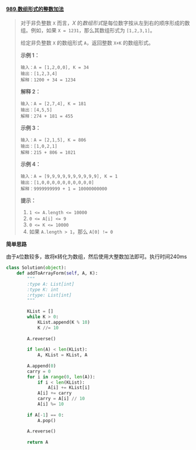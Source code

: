 #### [989.数组形式的整数加法](https://leetcode-cn.com/problems/add-to-array-form-of-integer/)

> 对于非负整数 `X` 而言，*X* 的*数组形式*是每位数字按从左到右的顺序形成的数组。例如，如果 `X = 1231`，那么其数组形式为 `[1,2,3,1]`。
>
> 给定非负整数 `X` 的数组形式 `A`，返回整数 `X+K` 的数组形式。
>
>  
>
>
>
> **示例 1：**
>
> ```
> 输入：A = [1,2,0,0], K = 34
> 输出：[1,2,3,4]
> 解释：1200 + 34 = 1234
> ```
>
> **解释 2：**
>
> ```
> 输入：A = [2,7,4], K = 181
> 输出：[4,5,5]
> 解释：274 + 181 = 455
> ```
>
> **示例 3：**
>
> ```
> 输入：A = [2,1,5], K = 806
> 输出：[1,0,2,1]
> 解释：215 + 806 = 1021
> ```
>
> **示例 4：**
>
> ```
> 输入：A = [9,9,9,9,9,9,9,9,9,9], K = 1
> 输出：[1,0,0,0,0,0,0,0,0,0,0]
> 解释：9999999999 + 1 = 10000000000
> ```
>
>  
>
> **提示：**
>
> 1. `1 <= A.length <= 10000`
> 2. `0 <= A[i] <= 9`
> 3. `0 <= K <= 10000`
> 4. 如果 `A.length > 1`，那么 `A[0] != 0`

**简单思路**

由于```A```位数较多，故将```K```转化为数组，然后使用大整数加法即可。执行时间240ms

```python
class Solution(object):
    def addToArrayForm(self, A, K):
        """
        :type A: List[int]
        :type K: int
        :rtype: List[int]
        """
        
        KList = []
        while K > 0:
            KList.append(K % 10)
            K //= 10
        
        A.reverse()
        
        if len(A) < len(KList):
            A, KList = KList, A
        
        A.append(0)
        carry = 0
        for i in range(0, len(A)):
            if i < len(KList):
                A[i] += KList[i]
            A[i] += carry
            carry = A[i] // 10
            A[i] %= 10
        
        if A[-1] == 0:
            A.pop()
        
        A.reverse()
        
        return A
```

